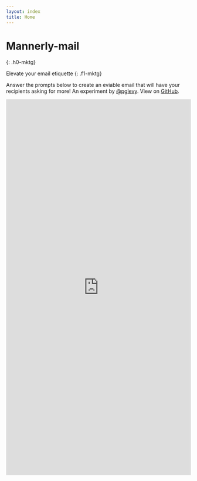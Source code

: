 ```yaml
---
layout: index
title: Home
---
```

# Mannerly-mail
{: .h0-mktg}

Elevate your email etiquette
{: .f1-mktg}

Answer the prompts below to create an eviable email that will have your recipients asking for more! An experiment by [@pglevy](https://twitter.com/pglevy). View on [GitHub](https://github.com/pglevy/mannerly-email).

<iframe src="https://docs.google.com/forms/d/e/1FAIpQLSeqckUZmz7DbhDhB70zlr7uftS15ZUGS_fA9aENV6XdU_EaSw/viewform?embedded=true" width="100%" height="1024" frameborder="0" marginheight="0" marginwidth="0">Loading…</iframe>

